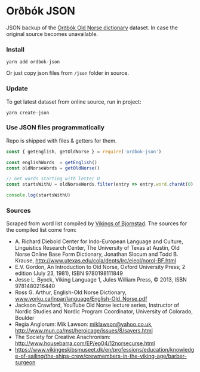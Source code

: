 # Orðbók JSON

JSON backup of the [Orðbók Old Norse dictionary](https://github.com/stscoundrel/old-norse-ordbok) dataset. In case the original source becomes unavailable.

### Install

`yarn add ordbok-json`

Or just copy json files from `/json` folder in source.

### Update

To get latest dataset from online source, run in project:

`yarn create-json`

### Use JSON files programmatically

Repo is shipped with files & getters for them. 

```javascript
const { getEnglish, getOldNorse } = require('ordbok-json')

const englishWords  = getEnglish()
const oldNorseWords = getOldNorse()

// Get words starting with letter U
const startsWithU = oldNorseWords.filter(entry => entry.word.charAt(0) === 'u' )

console.log(startsWithU)

```


### Sources

Scraped from word list compiled by [Vikings of Bjornstad](https://www.vikingsofbjornstad.com/Old_Norse_Dictionary_E2N.shtm). The sources for the compiled list come from:

- A. Richard Diebold Center for Indo-European Language and Culture, Linguistics Research Center, The University of Texas at Austin, Old Norse Online Base Form Dictionary, Jonathan Slocum and Todd B. Krause, http://www.utexas.edu/cola/depts/lrc/eieol/norol-BF.html
- E.V. Gordon, An Introduction to Old Norse, Oxford University Press; 2 edition (July 23, 1981), ISBN 9780198111849
- Jesse L. Byock, Viking Language 1, Jules William Press, © 2013, ISBN 9781480216440
- Ross G. Arthur, English-Old Norse Dictionary, www.yorku.ca/inpar/language/English-Old_Norse.pdf
- Jackson Crawford, YouTube Old Norse lecture series, Instructor of Nordic Studies and Nordic Program Coordinator, University of Colorado, Boulder
- Regia Anglorum: Mik Lawson: miklawson@yahoo.co.uk, http://www.mun.ca/mst/heroicage/issues/8/sayers.html
- The Society for Creative Anachronism: http://www.housebarra.com/EP/ep04/12norsecurse.html
- https://www.vikingeskibsmuseet.dk/en/professions/education/knowledge-of-sailing/the-ships-crew/crewmembers-in-the-viking-age/barber-surgeon
